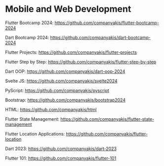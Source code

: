 # Mobile and Web Development

Flutter Bootcamp 2024:
https://github.com/companyakis/flutter-bootcamp-2024

Dart Bootcamp 2024:
https://github.com/companyakis/dart-bootcamp-2024

Flutter Projects:
https://github.com/companyakis/flutter-projects

Flutter Step by Step:
https://github.com/companyakis/flutter-step-by-step

Dart OOP:
https://github.com/companyakis/dart-oop-2024

Svelte JS:
https://github.com/companyakis/svelte2024

PyScript:
https://github.com/companyakis/pyscript

Bootstrap:
https://github.com/companyakis/bootstrap2024

HTML:
https://github.com/companyakis/html

Flutter State Management:
https://github.com/companyakis/flutter-state-management

Flutter Location Applications:
https://github.com/companyakis/flutter-location

Dart 2023:
https://github.com/companyakis/dart-2023

Flutter 101:
https://github.com/companyakis/flutter-101
